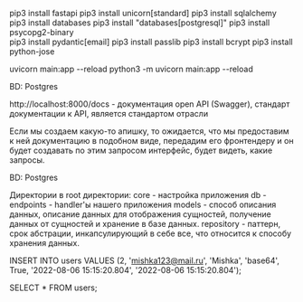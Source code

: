 pip3 install fastapi
pip3 install unicorn[standard]
pip3 install sqlalchemy
pip3 install databases
pip3 install "databases[postgresql]"
pip3 install psycopg2-binary   
pip3 install pydantic[email]
pip3 install passlib
pip3 install bcrypt
pip3 install python-jose

 uvicorn main:app --reload
 python3 -m uvicorn main:app --reload

 BD: Postgres

http://localhost:8000/docs - документация open API (Swagger), стандарт документации к API, является стандартом отрасли

Если мы создаем какую-то апишку, то ожидается, что мы предоставим к ней документацию в подобном виде, передадим его фронтендеру и он будет создавать по этим запросом интерфейс, будет видеть, какие запросы.


BD: Postgres


Директории в root директории:
core - настройка приложения
db -
endpoints - handler'ы нашего приложения
models - способ описания данных, описание данных для отображения сущностей, получение данных от сущностей и хранение в базе данных.
repository - паттерн, срок абстрации, инкапсулирующий в себе все, что относится к способу хранения данных. 



INSERT INTO users
VALUES (2, 'mishka123@mail.ru', 'Mishka', 'base64', True, '2022-08-06 15:15:20.804', '2022-08-06 15:15:20.804');

SELECT * FROM users;